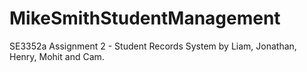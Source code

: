

# MikeSmithStudentManagement

SE3352a Assignment 2 - Student Records System by Liam, Jonathan, Henry, Mohit and Cam.
